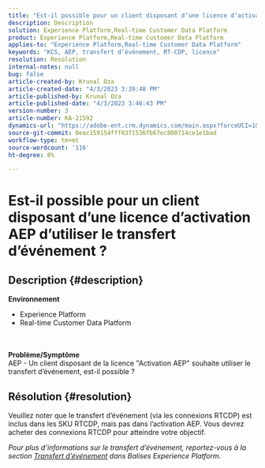 ```yaml
---
title: "Est-il possible pour un client disposant d’une licence d’activation AEP d’utiliser le transfert d’événement ?"
description: Description
solution: Experience Platform,Real-time Customer Data Platform
product: Experience Platform,Real-time Customer Data Platform
applies-to: "Experience Platform,Real-time Customer Data Platform"
keywords: "KCS, AEP, transfert d’événement, RT-CDP, licence"
resolution: Resolution
internal-notes: null
bug: false
article-created-by: Krunal Oza
article-created-date: "4/3/2023 3:39:48 PM"
article-published-by: Krunal Oza
article-published-date: "4/3/2023 3:46:43 PM"
version-number: 3
article-number: KA-21592
dynamics-url: "https://adobe-ent.crm.dynamics.com/main.aspx?forceUCI=1&pagetype=entityrecord&etn=knowledgearticle&id=c35515be-35d2-ed11-a7c7-6045bd006b4b"
source-git-commit: 0eac159154fff03f1536fb67ec800714ce1e1bad
workflow-type: tm+mt
source-wordcount: '116'
ht-degree: 8%

---
```


# Est-il possible pour un client disposant d’une licence d’activation AEP d’utiliser le transfert d’événement ?

## Description {#description}

<b>Environnement</b>
- Experience Platform
- Real-time Customer Data Platform

<br> <br><b>Problème/Symptôme</b><br>AEP - Un client disposant de la licence &quot;Activation AEP&quot; souhaite utiliser le transfert d’événement, est-il possible ?

## Résolution {#resolution}


Veuillez noter que le transfert d’événement (via les connexions RTCDP) est inclus dans les SKU RTCDP, mais pas dans l’activation AEP.
Vous devrez acheter des connexions RTCDP pour atteindre votre objectif.

*Pour plus d’informations sur le transfert d’événement, reportez-vous à la section [Transfert d’événement](https://experienceleague.adobe.com/docs/experience-platform/tags/event-forwarding/overview.html?lang=en) dans Balises Experience Platform.*


